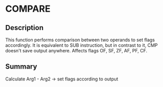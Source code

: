 
# COMPARE
## Description
This function performs comparison between two operands to set flags
accordingly. It is equivalent to SUB instruction, but in contrast to it, 
CMP doesn't save output anywhere. Affects flags OF, SF, ZF, AF, PF, CF.

## Summary
Calculate Arg1 - Arg2 -> set flags according to output
